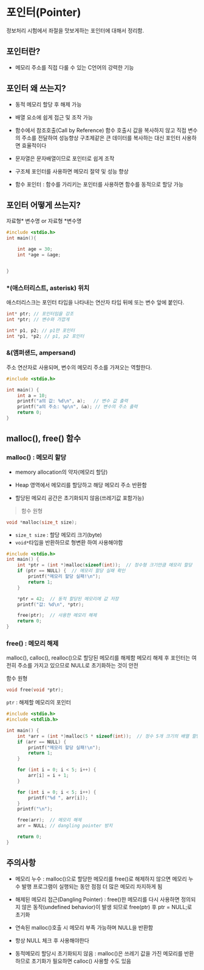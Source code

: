 # 포인터(Pointer)

정보처리 시험에서 좌절을 맛보게하는 포인터에 대해서 정리함. 


## 포인터란?

* 메모리 주소를 직접 다룰 수 있는 C언어의 강력한 기능

## 포인터 왜 쓰는지? 

* 동적 메모리 할당 후 해제 가능
* 배열 요소에 쉽게 접근 및 조작 가능 
* 함수에서 참조호출(Call by Reference)
함수 호출시 값을 복사하지 않고 직접 변수의 주소를 전달하여 성능향상 
구초제같은 큰 데이터를 복사하는 대신 포인터 사용하면 효율적이다 

* 문자열은 문자배열이므로 포인터로 쉽게 조작
* 구조체 포인터를 사용하면 메모리 절약 및 성능 향상 
* 함수 포인터 : 함수를 가리키는 포인터를 사용하면 함수를 동적으로 할당 가능 




## 포인터 어떻게 쓰는지?

자료형* 변수명 or 자료형 *변수명 
``` c 
#include <stdio.h>
int main(){

    int age = 30;
    int *age = &age;


}


```



### *(애스터리스트, asterisk) 위치 

애스터리스크는 포인터 타입을 나타내는 연산자
타입 뒤에 또는 변수 앞에 붙인다. 

``` c
int* ptr; // 포인터임을 강조 
int *ptr; // 변수와 가깝게 

int* p1, p2; // p1만 포인터
int *p1, *p2; // p1, p2 포인터 

```

### &(앰퍼샌드, ampersand)

주소 연산자로 사용되며, 변수의 메모리 주소를 가져오는 역할한다.


``` c 
#include <stdio.h>

int main() {
    int a = 10;
    printf("a의 값: %d\n", a);   // 변수 값 출력
    printf("a의 주소: %p\n", &a); // 변수의 주소 출력
    return 0;
}

```



## malloc(), free() 함수 

### malloc() : 메모리 할당 

* memory allocation의 약자(메모리 할당)

* Heap 영역에서 메모리를 할당하고 해당 메모리 주소 반환함
* 할당된 메모리 공간은 초기화되지 않음(쓰레기값 포함가능)

> 함수 원형

``` c 
void *malloc(size_t size);
```
* `size_t size` : 할당 메모리 크기(byte)
* `void*`타입을 반환하므로 형변환 하여 사용해야함

``` c
#include <stdio.h>
int main() {
    int *ptr = (int *)malloc(sizeof(int));  // 정수형 크기만큼 메모리 할당
    if (ptr == NULL) {  // 메모리 할당 실패 확인
        printf("메모리 할당 실패!\n");
        return 1;
    }

    *ptr = 42;  // 동적 할당된 메모리에 값 저장
    printf("값: %d\n", *ptr);

    free(ptr);  // 사용한 메모리 해제
    return 0;
}

```



### free() : 메모리 해제 

malloc(), calloc(), realloc()으로 할당된 메모리를 해제함 
메모리 해제 후 포인터는 여전히 주소를 가지고 있으므로 NULL로 초기화하는 것이 안전 

함수 원형 
``` c
void free(void *ptr);
```
`ptr` : 해제할 메모리의 포인터 


``` c
#include <stdio.h>
#include <stdlib.h>

int main() {
    int *arr = (int *)malloc(5 * sizeof(int));  // 정수 5개 크기의 배열 할당
    if (arr == NULL) {
        printf("메모리 할당 실패!\n");
        return 1;
    }

    for (int i = 0; i < 5; i++) {
        arr[i] = i + 1;
    }

    for (int i = 0; i < 5; i++) {
        printf("%d ", arr[i]);
    }
    printf("\n");

    free(arr);  // 메모리 해제
    arr = NULL; // dangling pointer 방지

    return 0;
}

```


## 주의사항 

* 메모리 누수 : malloc()으로 할당한 메모리를 free()로 해제하지 않으면 메모리 누수 발행 
프로그램이 실행되는 동안 점점 더 많은 메모리 차지하게 됨 

* 해제된 메모리 접근(Dangling Pointer) : free()한 메모리를 다시 사용하면 
정의되지 않은 동작(undefined behavior)이 발생 되므로 free(ptr) 후 ptr = NULL;로 초기화 

* 연속된 malloc()호출 시 메모리 부족 가능하며 NULL을 반환함 
* 항상 NULL 체크 후 사용해야한다 
* 동적메모리 할당시 초기화되지 않음 : malloc()은 쓰레기 값을 가진 메모리를 반환하므로 초기화가 필요하면
calloc() 사용할 수도 있음 




